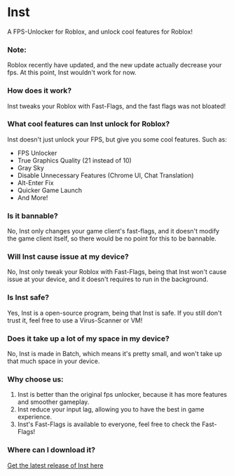 # Inst
A FPS-Unlocker for Roblox, and unlock cool features for Roblox!

### Note:
Roblox recently have updated, and the new update actually decrease your fps. At this point, Inst wouldn't work for now.

### How does it work?
Inst tweaks your Roblox with Fast-Flags, and the fast flags was not bloated!

### What cool features can Inst unlock for Roblox?
Inst doesn't just unlock your FPS, but give you some cool features.
Such as:

- FPS Unlocker
- True Graphics Quality (21 instead of 10)
- Gray Sky
- Disable Unnecessary Features (Chrome UI, Chat Translation)
- Alt-Enter Fix
- Quicker Game Launch
- And More!

### Is it bannable?
No, Inst only changes your game client's fast-flags, and it doesn't modify the game client itself, so there would be no point for this to be bannable.

### Will Inst cause issue at my device?
No, Inst only tweak your Roblox with Fast-Flags, being that Inst won't cause issue at your device, and it doesn't requires to run in the background.

### Is Inst safe?
Yes, Inst is a open-source program, being that Inst is safe. If you still don't trust it, feel free to use a Virus-Scanner or VM!

### Does it take up a lot of my space in my device?
No, Inst is made in Batch, which means it's pretty small, and won't take up that much space in your device.

### Why choose us:
1. Inst is better than the original fps unlocker, because it has more features and smoother gameplay.
2. Inst reduce your input lag, allowing you to have the best in game experience.
3. Inst's Fast-Flags is available to everyone, feel free to check the Fast-Flags!

### Where can I download it?
[Get the latest release of Inst here](https://github.com/nulasw/Inst/releases/tag/Inst)

